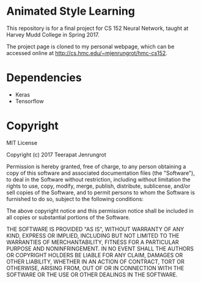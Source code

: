 Animated Style Learning
=======================

This repository is for a final project for CS 152 Neural Network, taught at Harvey Mudd College in Spring 2017.

The project page is cloned to my personal webpage, which can be accessed online at http://cs.hmc.edu/~mjenrungrot/hmc-cs152. 

Dependencies
============

-   Keras
-   Tensorflow

Copyright
=========

MIT License

Copyright (c) 2017 Teerapat Jenrungrot

Permission is hereby granted, free of charge, to any person obtaining a copy
of this software and associated documentation files (the "Software"), to deal
in the Software without restriction, including without limitation the rights
to use, copy, modify, merge, publish, distribute, sublicense, and/or sell
copies of the Software, and to permit persons to whom the Software is
furnished to do so, subject to the following conditions:

The above copyright notice and this permission notice shall be included in all
copies or substantial portions of the Software.

THE SOFTWARE IS PROVIDED "AS IS", WITHOUT WARRANTY OF ANY KIND, EXPRESS OR
IMPLIED, INCLUDING BUT NOT LIMITED TO THE WARRANTIES OF MERCHANTABILITY,
FITNESS FOR A PARTICULAR PURPOSE AND NONINFRINGEMENT. IN NO EVENT SHALL THE
AUTHORS OR COPYRIGHT HOLDERS BE LIABLE FOR ANY CLAIM, DAMAGES OR OTHER
LIABILITY, WHETHER IN AN ACTION OF CONTRACT, TORT OR OTHERWISE, ARISING FROM,
OUT OF OR IN CONNECTION WITH THE SOFTWARE OR THE USE OR OTHER DEALINGS IN THE
SOFTWARE.
